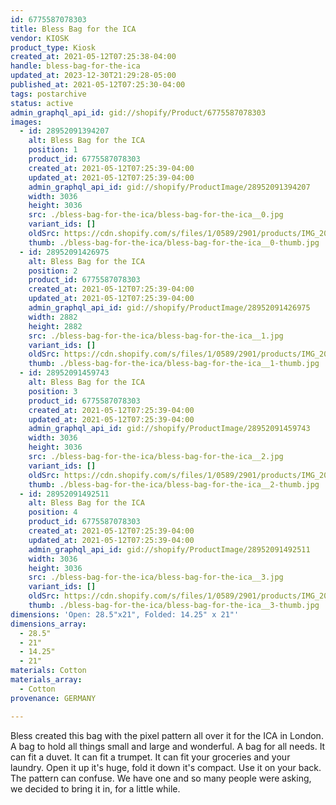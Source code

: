 ```yaml
---
id: 6775587078303
title: Bless Bag for the ICA
vendor: KIOSK
product_type: Kiosk
created_at: 2021-05-12T07:25:38-04:00
handle: bless-bag-for-the-ica
updated_at: 2023-12-30T21:29:28-05:00
published_at: 2021-05-12T07:25:30-04:00
tags: postarchive
status: active
admin_graphql_api_id: gid://shopify/Product/6775587078303
images:
  - id: 28952091394207
    alt: Bless Bag for the ICA
    position: 1
    product_id: 6775587078303
    created_at: 2021-05-12T07:25:39-04:00
    updated_at: 2021-05-12T07:25:39-04:00
    admin_graphql_api_id: gid://shopify/ProductImage/28952091394207
    width: 3036
    height: 3036
    src: ./bless-bag-for-the-ica/bless-bag-for-the-ica__0.jpg
    variant_ids: []
    oldSrc: https://cdn.shopify.com/s/files/1/0589/2901/products/IMG_20200107_150045.jpg?v=1620818739
    thumb: ./bless-bag-for-the-ica/bless-bag-for-the-ica__0-thumb.jpg
  - id: 28952091426975
    alt: Bless Bag for the ICA
    position: 2
    product_id: 6775587078303
    created_at: 2021-05-12T07:25:39-04:00
    updated_at: 2021-05-12T07:25:39-04:00
    admin_graphql_api_id: gid://shopify/ProductImage/28952091426975
    width: 2882
    height: 2882
    src: ./bless-bag-for-the-ica/bless-bag-for-the-ica__1.jpg
    variant_ids: []
    oldSrc: https://cdn.shopify.com/s/files/1/0589/2901/products/IMG_20200107_150123.jpg?v=1620818739
    thumb: ./bless-bag-for-the-ica/bless-bag-for-the-ica__1-thumb.jpg
  - id: 28952091459743
    alt: Bless Bag for the ICA
    position: 3
    product_id: 6775587078303
    created_at: 2021-05-12T07:25:39-04:00
    updated_at: 2021-05-12T07:25:39-04:00
    admin_graphql_api_id: gid://shopify/ProductImage/28952091459743
    width: 3036
    height: 3036
    src: ./bless-bag-for-the-ica/bless-bag-for-the-ica__2.jpg
    variant_ids: []
    oldSrc: https://cdn.shopify.com/s/files/1/0589/2901/products/IMG_20200107_150253.jpg?v=1620818739
    thumb: ./bless-bag-for-the-ica/bless-bag-for-the-ica__2-thumb.jpg
  - id: 28952091492511
    alt: Bless Bag for the ICA
    position: 4
    product_id: 6775587078303
    created_at: 2021-05-12T07:25:39-04:00
    updated_at: 2021-05-12T07:25:39-04:00
    admin_graphql_api_id: gid://shopify/ProductImage/28952091492511
    width: 3036
    height: 3036
    src: ./bless-bag-for-the-ica/bless-bag-for-the-ica__3.jpg
    variant_ids: []
    oldSrc: https://cdn.shopify.com/s/files/1/0589/2901/products/IMG_20200106_220207.jpg?v=1620818739
    thumb: ./bless-bag-for-the-ica/bless-bag-for-the-ica__3-thumb.jpg
dimensions: 'Open: 28.5"x21", Folded: 14.25" x 21"'
dimensions_array:
  - 28.5"
  - 21"
  - 14.25"
  - 21"
materials: Cotton
materials_array:
  - Cotton
provenance: GERMANY

---
```


Bless created this bag with the pixel pattern all over it for the ICA in London. A bag to hold all things small and large and wonderful. A bag for all needs. It can fit a duvet. It can fit a trumpet. It can fit your groceries and your laundry. Open it up it's huge, fold it down it's compact. Use it on your back. The pattern can confuse. We have one and so many people were asking, we decided to bring it in, for a little while.